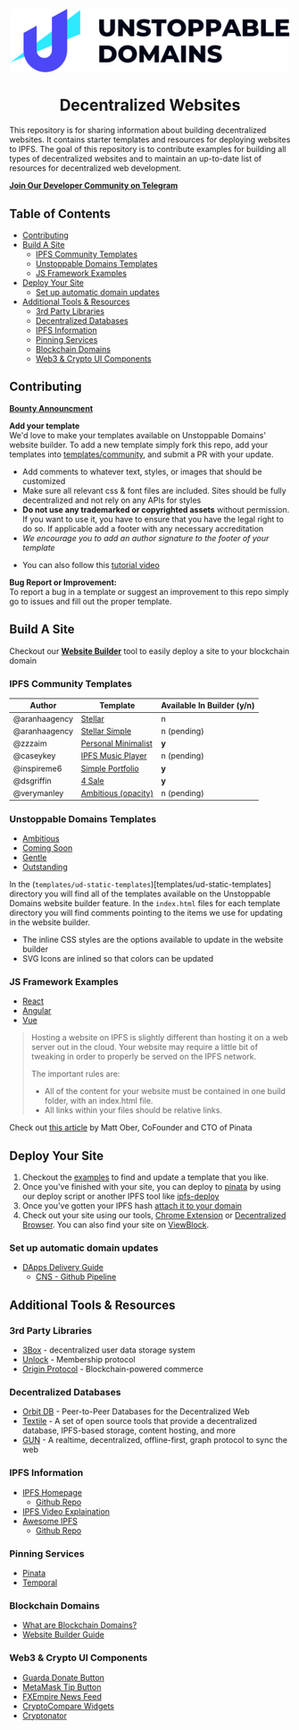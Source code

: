 <p align="center">
  <a href="https://unstoppabledomains.com/?ref=website_builder&utm_source=github&utm_medium=readme&utm_campaign=decentralized_websites">
    <img src="unstoppable-logo.svg" width="500" />
  </a>
</p>
<h1 align="center">
Decentralized Websites
</h1>

This repository is for sharing information about building decentralized websites. It contains starter templates and resources for deploying websites to IPFS. The goal of this repository is to contribute examples for building all types of decentralized websites and to maintain an up-to-date list of resources for decentralized web development.

**[Join Our Developer Community on Telegram](https://t.me/joinchat/FNyCe0oURg3dm10M7i3Zjg)**

## Table of Contents

- [Contributing](#contributing)
- [Build A Site](#build-a-site)
  - [IPFS Community Templates](#ipfs-community-templates)
  - [Unstoppable Domains Templates](#unstoppable-domains-templates)
  - [JS Framework Examples](#js-framework-examples)
- [Deploy Your Site](#deploy-your-site)
  - [Set up automatic domain updates](#set-up-automatic-domain-updates)
- [Additional Tools & Resources](#additional-tools---resources)
  - [3rd Party Libraries](#3rd-party-libraries)
  - [Decentralized Databases](#decentralized-databases)
  - [IPFS Information](#ipfs-information)
  - [Pinning Services](#pinning-services)
  - [Blockchain Domains](#blockchain-domains)
  - [Web3 & Crypto UI Components](#web3---crypto-ui-components)

## Contributing

**[Bounty Announcment](https://medium.com/unstoppabledomains/unstoppable-website-templates-e5ed343a7c7a)**

**Add your template**  
We'd love to make your templates available on Unstoppable Domains' website builder.
To add a new template simply fork this repo, add your templates into [templates/community](templates/community), and submit a PR with your update.

- Add comments to whatever text, styles, or images that should be customized
- Make sure all relevant css & font files are included. Sites should be fully decentralized and not rely on any APIs for styles
- **Do not use any trademarked or copyrighted assets** without permission. If you want to use it, you have to ensure that you have the legal right to do so. If applicable add a footer with any necessary accreditation
- _We encourage you to add an author signature to the footer of your template_

* You can also follow this [tutorial video](https://www.youtube.com/watch?v=YtDcmPqW_DM&feature=youtu.be)

**Bug Report or Improvement:**  
To report a bug in a template or suggest an improvement to this repo simply go to issues and fill out the proper template.

## Build A Site

Checkout our **[Website Builder](https://unstoppabledomains.com/my-websites?ref=website_builder&utm_source=github&utm_medium=readme&utm_campaign=decentralized_websites)** tool to easily deploy a site to your blockchain domain

### IPFS Community Templates

| Author        | Template                                                        | Available In Builder (y/n) |
| ------------- | --------------------------------------------------------------- | -------------------------- |
| @aranhaagency | [Stellar](templates/community/stellar)                          | n                          |
| @aranhaagency | [Stellar Simple](templates/community/stellar-simple)            | n (pending)                |
| @zzzaim       | [Personal Minimalist](templates/community/personal-minimalist)  | **y**                      |
| @caseykey     | [IPFS Music Player](templates/community/ipfs-music-player)      | n (pending)                |
| @inspireme6   | [Simple Portfolio ](templates/community/simple-portfolio-theme) | **y**                      |
| @dsgriffin    | [4 Sale](templates/community/4sale)                             | **y**                      |
| @verymanley   | [Ambitious (opacity)](templates/community/ambitious-opacity)    | n (pending)                |

### Unstoppable Domains Templates

- [Ambitious](templates/ud-static-templates/ambitious)
- [Coming Soon](templates/ud-static-templates/coming-soon)
- [Gentle](templates/ud-static-templates/gentle)
- [Outstanding](templates/ud-static-templates/outstanding)

In the (`templates/ud-static-templates`)[templates/ud-static-templates] directory you will find all of the templates available on the Unstoppable Domains website builder feature. In the `index.html` files for each template directory you will find comments pointing to the items we use for updating in the website builder.

- The inline CSS styles are the options available to update in the website builder
- SVG Icons are inlined so that colors can be updated

### JS Framework Examples

- [React](https://github.com/PinataCloud/React-IPFS-Example)
- [Angular](https://github.com/PinataCloud/Angular-IPFS-Example)
- [Vue](https://github.com/PinataCloud/Vue-IPFS-Example)

> Hosting a website on IPFS is slightly different than hosting it on a web server out in the cloud. Your website may require a little bit of tweaking in order to properly be served on the IPFS network.
>
> The important rules are:
>
> - All of the content for your website must be contained in one build folder, with an index.html file.
> - All links within your files should be relative links.

Check out [this article](https://medium.com/pinata/how-to-easily-host-a-website-on-ipfs-9d842b5d6a01) by Matt Ober, CoFounder and CTO of Pinata

## Deploy Your Site

1. Checkout the [examples](examples/) to find and update a template that you like.
2. Once you've finished with your site, you can deploy to [pinata](https://pinata.cloud/) by using our deploy script or another IPFS tool like [ipfs-deploy](https://github.com/ipfs-shipyard/ipfs-deploy)
3. Once you've gotten your IPFS hash [attach it to your domain](https://youtu.be/I9vTeAtELOk?t=61)
4. Check out your site using our tools, [Chrome Extension](https://chrome.google.com/webstore/detail/unstoppable-extension/beelkklmblgdljamcmoffgfbdddfpnnl?hl=en-US&authuser=0)
   or [Decentralized Browser](https://unstoppabledomains.com/browser). You can also find your site on [ViewBlock](https://viewblock.io/).

### Set up automatic domain updates

- [DApps Delivery Guide](https://dapps-delivery-guide.readthedocs.io/)
  - [CNS - Github Pipeline](https://dapps-delivery-guide.readthedocs.io/en/latest/domain/cns.html#setup-pipeline-with-crypto-update)

## Additional Tools & Resources

### 3rd Party Libraries

- [3Box](https://3box.io/) - decentralized user data storage system
- [Unlock](https://github.com/unlock-protocol/unlock) - Membership protocol
- [Origin Protocol](https://github.com/OriginProtocol/origin) - Blockchain-powered commerce

### Decentralized Databases

- [Orbit DB](https://github.com/orbitdb) - Peer-to-Peer Databases for the Decentralized Web
- [Textile](https://github.com/textileio) - A set of open source tools that provide a decentralized database, IPFS-based storage, content hosting, and more
- [GUN](https://github.com/amark/gun) - A realtime, decentralized, offline-first, graph protocol to sync the web

<!-- TODO: ### Articles -->

### IPFS Information

- [IPFS Homepage](https://ipfs.io/)
  - [Github Repo](https://github.com/ipfs/ipfs)
- [IPFS Video Explaination](https://www.youtube.com/watch?v=5Uj6uR3fp-U)
- [Awesome IPFS](https://awesome.ipfs.io/)
  - [Github Repo](https://github.com/ipfs/awesome-ipfs#awesome-ipfs-)

### Pinning Services

- [Pinata](https://pinata.cloud/)
- [Temporal](https://temporal.cloud/)

### Blockchain Domains

- [What are Blockchain Domains?](https://community.unstoppabledomains.com/t/blockchain-domains-starter-guide-what-are-blockchain-domains/109)
- [Website Builder Guide](https://community.unstoppabledomains.com/t/website-builder-guide/446)

### Web3 & Crypto UI Components

- [Guarda Donate Button](./web3-ui-components/guarda-donate-button)
- [MetaMask Tip Button](https://github.com/MetaMask/TipButton)
- [FXEmpire News Feed](https://www.fxempire.com/widgets/newsfeed)
- [CryptoCompare Widgets](https://www.cryptocompare.com/dev/widget/wizard)
- [Cryptonator](https://www.cryptonator.com/widget)
